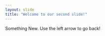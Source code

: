 ```yaml
---
layout: slide
title: "Welcome to our second slide!"
---
```

Something New.
Use the left arrow to go back!

